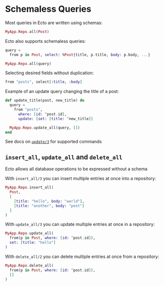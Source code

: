 # Schemaless Queries

Most queries in Ecto are written using schemas:

```elixir
MyApp.Repo.all(Post)
```

Ecto also supports schemaless queries:

```elixir
query =
  from p in Post, select: %Post{title, p.title, body: p.body, ...}

MyApp.Repo.all(query)
```

Selecting desired fields without duplication:

```elixir
from "posts", select[:title, :body]
```

Example of an update query changing the title of a post:

```elixir
def update_title(post, new_title) do
  query =
    from "posts",
      where: [id: ^post.id],
      update: [set: [title: ^new_title]]

  MyApp.Repo.update_all(query, [])
end
```

See docs on [`update/3`](https://hexdocs.pm/ecto/Ecto.Query.html#update/3) for supported commands

## `insert_all`, `update_all` and `delete_all`

Ecto allows all database operations to be expressed without a schema

With `insert_all/3` you can insert multiple entries at once into a repository:

```elixir
MyApp.Repo.insert_all(
  Post,
  [
    [title: "hello", body: "world"],
    [title: "another", body: "post"]
  ]
)
```

With `update_all/3` you can update multiple entries at once in a repository:

```elixir
MyApp.Repo.update_all(
  from(p in Post, where: [id: ^post.id]),
  set: [title: "hello"]
)
```

With `delete_all/2` you can delete multiple entries at once from a repository:

```elixir
MyApp.Repo.delete_all(
  from(p in Post, where: [id: ^post.id]),
  []
)
```

